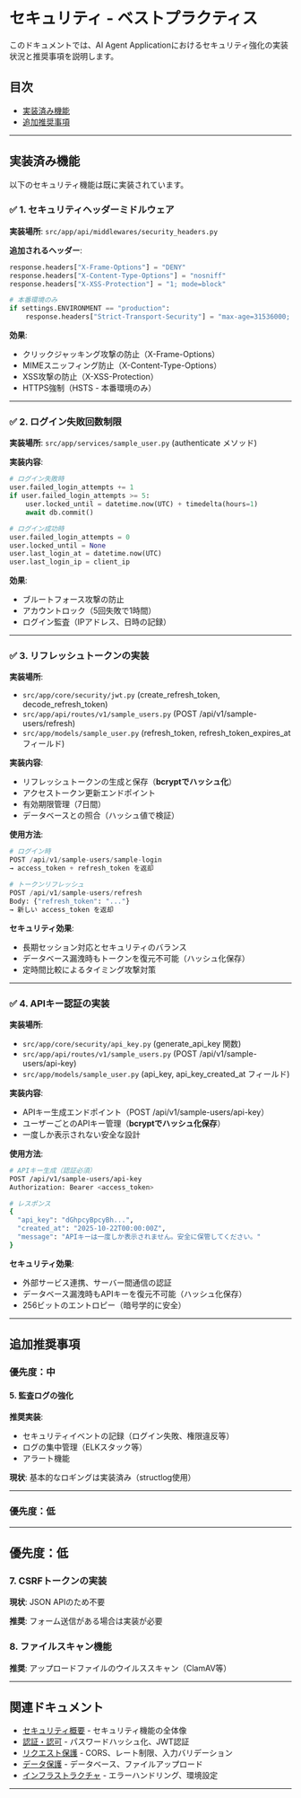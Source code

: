 # セキュリティ - ベストプラクティス

このドキュメントでは、AI Agent Applicationにおけるセキュリティ強化の実装状況と推奨事項を説明します。

## 目次

- [実装済み機能](#実装済み機能)
- [追加推奨事項](#追加推奨事項)

---

## 実装済み機能

以下のセキュリティ機能は既に実装されています。

### ✅ 1. セキュリティヘッダーミドルウェア

**実装場所**: `src/app/api/middlewares/security_headers.py`

**追加されるヘッダー**:

```python
response.headers["X-Frame-Options"] = "DENY"
response.headers["X-Content-Type-Options"] = "nosniff"
response.headers["X-XSS-Protection"] = "1; mode=block"

# 本番環境のみ
if settings.ENVIRONMENT == "production":
    response.headers["Strict-Transport-Security"] = "max-age=31536000; includeSubDomains"
```

**効果**:

- クリックジャッキング攻撃の防止（X-Frame-Options）
- MIMEスニッフィング防止（X-Content-Type-Options）
- XSS攻撃の防止（X-XSS-Protection）
- HTTPS強制（HSTS - 本番環境のみ）

---

### ✅ 2. ログイン失敗回数制限

**実装場所**: `src/app/services/sample_user.py` (authenticate メソッド)

**実装内容**:

```python
# ログイン失敗時
user.failed_login_attempts += 1
if user.failed_login_attempts >= 5:
    user.locked_until = datetime.now(UTC) + timedelta(hours=1)
    await db.commit()

# ログイン成功時
user.failed_login_attempts = 0
user.locked_until = None
user.last_login_at = datetime.now(UTC)
user.last_login_ip = client_ip
```

**効果**:

- ブルートフォース攻撃の防止
- アカウントロック（5回失敗で1時間）
- ログイン監査（IPアドレス、日時の記録）

---

### ✅ 3. リフレッシュトークンの実装

**実装場所**:

- `src/app/core/security/jwt.py` (create_refresh_token, decode_refresh_token)
- `src/app/api/routes/v1/sample_users.py` (POST /api/v1/sample-users/refresh)
- `src/app/models/sample_user.py` (refresh_token, refresh_token_expires_at フィールド)

**実装内容**:

- リフレッシュトークンの生成と保存（**bcryptでハッシュ化**）
- アクセストークン更新エンドポイント
- 有効期限管理（7日間）
- データベースとの照合（ハッシュ値で検証）

**使用方法**:

```python
# ログイン時
POST /api/v1/sample-users/sample-login
→ access_token + refresh_token を返却

# トークンリフレッシュ
POST /api/v1/sample-users/refresh
Body: {"refresh_token": "..."}
→ 新しい access_token を返却
```

**セキュリティ効果**:

- 長期セッション対応とセキュリティのバランス
- データベース漏洩時もトークンを復元不可能（ハッシュ化保存）
- 定時間比較によるタイミング攻撃対策

---

### ✅ 4. APIキー認証の実装

**実装場所**:

- `src/app/core/security/api_key.py` (generate_api_key 関数)
- `src/app/api/routes/v1/sample_users.py` (POST /api/v1/sample-users/api-key)
- `src/app/models/sample_user.py` (api_key, api_key_created_at フィールド)

**実装内容**:

- APIキー生成エンドポイント（POST /api/v1/sample-users/api-key）
- ユーザーごとのAPIキー管理（**bcryptでハッシュ化保存**）
- 一度しか表示されない安全な設計

**使用方法**:

```bash
# APIキー生成（認証必須）
POST /api/v1/sample-users/api-key
Authorization: Bearer <access_token>

# レスポンス
{
  "api_key": "dGhpcyBpcyBh...",
  "created_at": "2025-10-22T00:00:00Z",
  "message": "APIキーは一度しか表示されません。安全に保管してください。"
}
```

**セキュリティ効果**:

- 外部サービス連携、サーバー間通信の認証
- データベース漏洩時もAPIキーを復元不可能（ハッシュ化保存）
- 256ビットのエントロピー（暗号学的に安全）

---

## 追加推奨事項

### 優先度：中

#### 5. 監査ログの強化

**推奨実装**:

- セキュリティイベントの記録（ログイン失敗、権限違反等）
- ログの集中管理（ELKスタック等）
- アラート機能

**現状**: 基本的なロギングは実装済み（structlog使用）

---

### 優先度：低

---

## 優先度：低

### 7. CSRFトークンの実装

**現状**: JSON APIのため不要

**推奨**: フォーム送信がある場合は実装が必要

### 8. ファイルスキャン機能

**推奨**: アップロードファイルのウイルススキャン（ClamAV等）

---

## 関連ドキュメント

- [セキュリティ概要](./03-security.md) - セキュリティ機能の全体像
- [認証・認可](./03-security-authentication.md) - パスワードハッシュ化、JWT認証
- [リクエスト保護](./03-security-request-protection.md) - CORS、レート制限、入力バリデーション
- [データ保護](./03-security-data-protection.md) - データベース、ファイルアップロード
- [インフラストラクチャ](./03-security-infrastructure.md) - エラーハンドリング、環境設定

---
